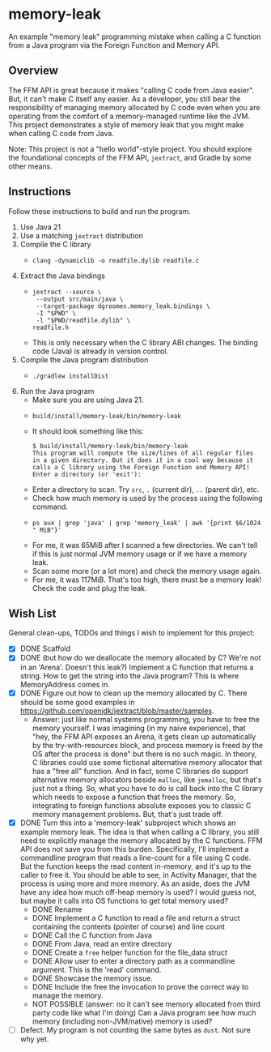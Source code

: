 # memory-leak

An example "memory leak" programming mistake when calling a C function from a Java program via the Foreign Function and Memory API.


## Overview

The FFM API is great because it makes "calling C code from Java easier". But, it can't make C itself any easier. As a
developer, you still bear the responsibility of managing memory allocated by C code even when you are operating from the
comfort of a memory-managed runtime like the JVM. This project demonstrates a style of memory leak that you might make
when calling C code from Java.

Note: This project is not a "hello world"-style project. You should explore the foundational concepts of the FFM API,
`jextract`, and Gradle by some other means.


## Instructions

Follow these instructions to build and run the program.

1. Use Java 21
2. Use a matching `jextract` distribution
3. Compile the C library
    * ```shell
      clang -dynamiclib -o readfile.dylib readfile.c
      ```
4. Extract the Java bindings
    * ```shell
      jextract --source \
       --output src/main/java \
       --target-package dgroomes.memory_leak.bindings \
       -I "$PWD" \
       -l "$PWD/readfile.dylib" \
      readfile.h
      ```
    * This is only necessary when the C library ABI changes. The binding code (Java) is already in version control.
5. Compile the Java program distribution
    * ```shell
      ./gradlew installDist
      ```
6. Run the Java program
    * Make sure you are using Java 21.
    * ```shell
      build/install/memory-leak/bin/memory-leak
      ```
    * It should look something like this:
      ```text
      $ build/install/memory-leak/bin/memory-leak
      This program will compute the size/lines of all regular files in a given directory. But it does it in a cool way because it calls a C library using the Foreign Function and Memory API!
      Enter a directory (or 'exit'):
      ```
    * Enter a directory to scan. Try `src`, `.` (current dir), `..` (parent dir), etc.
    * Check how much memory is used by the process using the following command.
    * ```shell
      ps aux | grep 'java' | grep 'memory_leak' | awk '{print $6/1024 " MiB"}'
      ```
    * For me, it was 65MiB after I scanned a few directories. We can't tell if this is just normal JVM memory usage
      or if we have a memory leak.
    * Scan some more (or a lot more) and check the memory usage again.
    * For me, it was 117MiB. That's too high, there must be a memory leak! Check the code and plug the leak.


## Wish List

General clean-ups, TODOs and things I wish to implement for this project:

* [x] DONE Scaffold
* [x] DONE (but how do we deallocate the memory allocated by C? We're not in an 'Arena'. Doesn't this leak?) Implement a C function that returns a string. How to get the string into the Java program? This is where
  MemoryAddress comes in.
* [x] DONE Figure out how to clean up the memory allocated by C. There should be some good examples in <https://github.com/openjdk/jextract/blob/master/samples>.
   * Answer: just like normal systems programming, you have to free the memory yourself. I was imagining (in my naive experience),
     that "hey, the FFM API exposes an Arena, it gets clean up automatically by the try-with-resources block, and process
     memory is freed by the OS after the process is done" but there is no such magic. In theory, C libraries could use
     some fictional alternative memory allocator that has a "free all" function. And in fact, some C libraries do support
     alternative memory allocators beside `malloc`, like `jemalloc`, but that's just not a thing. So, what you have to do
     is call back into the C library which needs to expose a function that frees the memory. So, integrating to foreign
     functions absolute exposes you to classic C memory management problems. But, that's just trade off.
* [x] DONE Turn this into a 'memory-leak' subproject which shows an example memory leak. The idea is that when calling a C
  library, you still need to explicitly manage the memory allocated by the C functions. FFM API does not save you from
  this burden. Specifically, I'll implement a commandline program that reads a line-count for a file using C code. But
  the function keeps the read content in-memory, and it's up to the caller to free it. You should be able to see, in
  Activity Manager, that the process is using more and more memory. As an aside, does the JVM have any idea how much
  off-heap memory is used? I would guess not, but maybe it calls into OS functions to get total memory used?
  * DONE Rename
  * DONE Implement a C function to read a file and return a struct containing the contents (pointer of course) and line count
  * DONE Call the C function from Java
  * DONE From Java, read an entire directory
  * DONE Create a `free` helper function for the file_data struct
  * DONE Allow user to enter a directory path as a commandline argument. This is the 'read' command.
  * DONE Showcase the memory issue.
  * DONE Include the free the invocation to prove the correct way to manage the memory. 
  * NOT POSSIBLE (answer: no it can't see memory allocated from third party code like what I'm doing) Can a Java program see how much memory (including non-JVM/native) memory is used?
* [ ] Defect. My program is not counting the same bytes as `dust`. Not sure why yet.
